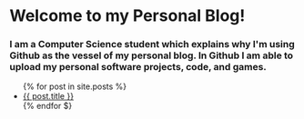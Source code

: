 # **Welcome to my Personal Blog!**

### I am a Computer Science student which explains why I'm using Github as the vessel of my personal blog. In Github I am able to upload my personal software projects, code, and games.

<ul>
	{% for post in site.posts %}
		<li>
			<a href="{{ post.url }}">{{ post.title }}</a>
		</li>
	{% endfor $}
</ul>
